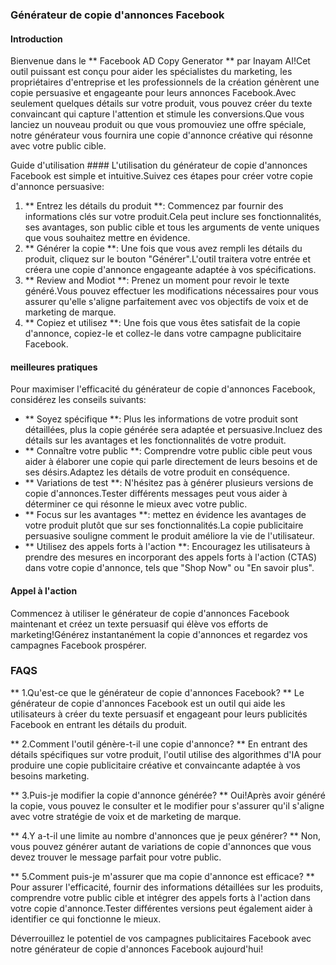 ### Générateur de copie d'annonces Facebook

#### Introduction
Bienvenue dans le ** Facebook AD Copy Generator ** par Inayam AI!Cet outil puissant est conçu pour aider les spécialistes du marketing, les propriétaires d'entreprise et les professionnels de la création génèrent une copie persuasive et engageante pour leurs annonces Facebook.Avec seulement quelques détails sur votre produit, vous pouvez créer du texte convaincant qui capture l'attention et stimule les conversions.Que vous lanciez un nouveau produit ou que vous promouviez une offre spéciale, notre générateur vous fournira une copie d'annonce créative qui résonne avec votre public cible.

Guide d'utilisation ####
L'utilisation du générateur de copie d'annonces Facebook est simple et intuitive.Suivez ces étapes pour créer votre copie d'annonce persuasive:

1. ** Entrez les détails du produit **: Commencez par fournir des informations clés sur votre produit.Cela peut inclure ses fonctionnalités, ses avantages, son public cible et tous les arguments de vente uniques que vous souhaitez mettre en évidence.
2. ** Générer la copie **: Une fois que vous avez rempli les détails du produit, cliquez sur le bouton "Générer".L'outil traitera votre entrée et créera une copie d'annonce engageante adaptée à vos spécifications.
3. ** Review and Modiot **: Prenez un moment pour revoir le texte généré.Vous pouvez effectuer les modifications nécessaires pour vous assurer qu'elle s'aligne parfaitement avec vos objectifs de voix et de marketing de marque.
4. ** Copiez et utilisez **: Une fois que vous êtes satisfait de la copie d'annonce, copiez-le et collez-le dans votre campagne publicitaire Facebook.

#### meilleures pratiques
Pour maximiser l'efficacité du générateur de copie d'annonces Facebook, considérez les conseils suivants:

- ** Soyez spécifique **: Plus les informations de votre produit sont détaillées, plus la copie générée sera adaptée et persuasive.Incluez des détails sur les avantages et les fonctionnalités de votre produit.
- ** Connaître votre public **: Comprendre votre public cible peut vous aider à élaborer une copie qui parle directement de leurs besoins et de ses désirs.Adaptez les détails de votre produit en conséquence.
- ** Variations de test **: N'hésitez pas à générer plusieurs versions de copie d'annonces.Tester différents messages peut vous aider à déterminer ce qui résonne le mieux avec votre public.
- ** Focus sur les avantages **: mettez en évidence les avantages de votre produit plutôt que sur ses fonctionnalités.La copie publicitaire persuasive souligne comment le produit améliore la vie de l'utilisateur.
- ** Utilisez des appels forts à l'action **: Encouragez les utilisateurs à prendre des mesures en incorporant des appels forts à l'action (CTAS) dans votre copie d'annonce, tels que "Shop Now" ou "En savoir plus".

#### Appel à l'action
Commencez à utiliser le générateur de copie d'annonces Facebook maintenant et créez un texte persuasif qui élève vos efforts de marketing!Générez instantanément la copie d'annonces et regardez vos campagnes Facebook prospérer.

### FAQS

** 1.Qu'est-ce que le générateur de copie d'annonces Facebook? **
Le générateur de copie d'annonces Facebook est un outil qui aide les utilisateurs à créer du texte persuasif et engageant pour leurs publicités Facebook en entrant les détails du produit.

** 2.Comment l'outil génère-t-il une copie d'annonce? **
En entrant des détails spécifiques sur votre produit, l'outil utilise des algorithmes d'IA pour produire une copie publicitaire créative et convaincante adaptée à vos besoins marketing.

** 3.Puis-je modifier la copie d'annonce générée? **
Oui!Après avoir généré la copie, vous pouvez le consulter et le modifier pour s'assurer qu'il s'aligne avec votre stratégie de voix et de marketing de marque.

** 4.Y a-t-il une limite au nombre d'annonces que je peux générer? **
Non, vous pouvez générer autant de variations de copie d'annonces que vous devez trouver le message parfait pour votre public.

** 5.Comment puis-je m'assurer que ma copie d'annonce est efficace? **
Pour assurer l'efficacité, fournir des informations détaillées sur les produits, comprendre votre public cible et intégrer des appels forts à l'action dans votre copie d'annonce.Tester différentes versions peut également aider à identifier ce qui fonctionne le mieux.

Déverrouillez le potentiel de vos campagnes publicitaires Facebook avec notre générateur de copie d'annonces Facebook aujourd'hui!